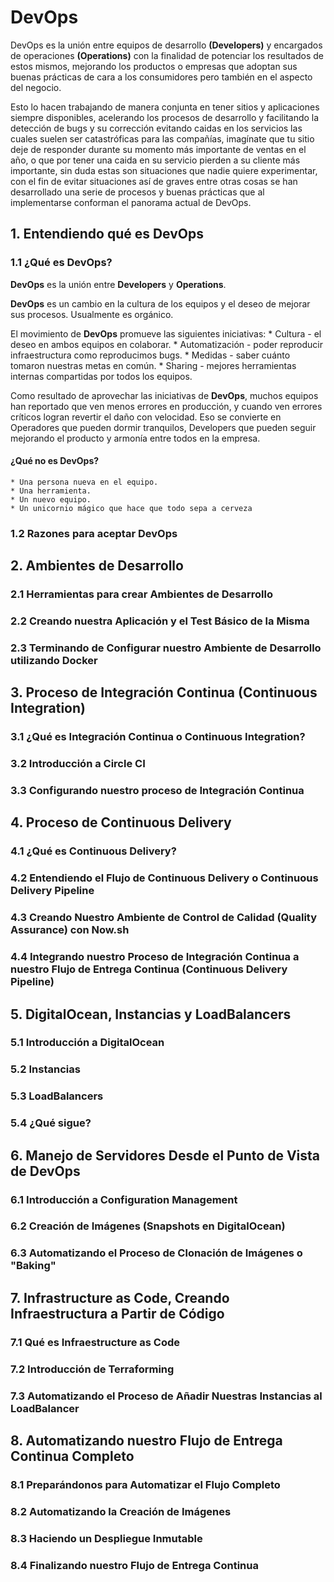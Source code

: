 # DevOps #

DevOps es la unión entre equipos de desarrollo **(Developers)** y encargados de operaciones **(Operations)** con la finalidad de potenciar los resultados de estos mismos, mejorando los productos o empresas que adoptan sus buenas prácticas de cara a los consumidores pero también en el aspecto del negocio.

Esto lo hacen trabajando de manera conjunta en tener sitios y aplicaciones siempre disponibles, acelerando los procesos de desarrollo y facilitando la detección de bugs y su corrección evitando caidas en los servicios las cuales suelen ser catastróficas para las compañías, imagínate que tu sitio deje de responder durante su momento más importante de ventas en el año, o que por tener una caida en su servicio pierden a su cliente más importante, sin duda estas son situaciones que nadie quiere experimentar, con el fin de evitar situaciones así de graves entre otras cosas se han desarrollado una serie de procesos y buenas prácticas que al implementarse conforman el panorama actual de DevOps.


## 1. Entendiendo qué es DevOps ##
### 1.1 ¿Qué es DevOps? ###
**DevOps** es la unión entre **Developers** y **Operations**.

**DevOps** es un cambio en la cultura de los equipos y el deseo de mejorar sus procesos. Usualmente es orgánico.

El movimiento de **DevOps** promueve las siguientes iniciativas:
	* Cultura - el deseo en ambos equipos en colaborar.
	* Automatización - poder reproducir infraestructura como reproducimos bugs.
	* Medidas - saber cuánto tomaron nuestras metas en común.
	* Sharing - mejores herramientas internas compartidas por todos los equipos.

Como resultado de aprovechar las iniciativas de **DevOps**, muchos equipos han reportado que ven menos errores en producción, y cuando ven errores críticos logran revertir el daño con velocidad. Eso se convierte en Operadores que pueden dormir tranquilos, Developers que pueden seguir mejorando el producto y armonía entre todos en la empresa.
	

#### ¿Qué no es DevOps? ####

	* Una persona nueva en el equipo.
	* Una herramienta.
	* Un nuevo equipo.
	* Un unicornio mágico que hace que todo sepa a cerveza


### 1.2 Razones para aceptar DevOps ###

## 2. Ambientes de Desarrollo ##
### 2.1 Herramientas para crear Ambientes de Desarrollo ###
### 2.2 Creando nuestra Aplicación y el Test Básico de la Misma  ###
### 2.3 Terminando de Configurar nuestro Ambiente de Desarrollo utilizando Docker ###

## 3. Proceso de Integración Continua (Continuous Integration) ##
### 3.1 ¿Qué es Integración Continua o Continuous Integration? ###
### 3.2  Introducción a Circle CI ###
### 3.3  Configurando nuestro proceso de Integración Continua ###

## 4. Proceso de Continuous Delivery ##
### 4.1 ¿Qué es Continuous Delivery? ###
### 4.2 Entendiendo el Flujo de Continuous Delivery o Continuous Delivery Pipeline ###
### 4.3 Creando  Nuestro Ambiente de Control de Calidad (Quality Assurance) con Now.sh ###
### 4.4 Integrando nuestro Proceso de Integración Continua a nuestro Flujo de Entrega Continua (Continuous Delivery Pipeline) ###

## 5. DigitalOcean, Instancias y LoadBalancers ##
### 5.1 Introducción a DigitalOcean ###
### 5.2 Instancias ###
### 5.3 LoadBalancers ###
### 5.4 ¿Qué sigue? ###

## 6. Manejo de Servidores Desde el Punto de Vista de DevOps ##
### 6.1 Introducción a Configuration Management ###
### 6.2 Creación de Imágenes (Snapshots en DigitalOcean) ###
### 6.3 Automatizando el Proceso de Clonación de Imágenes o "Baking" ###

## 7. Infrastructure as Code, Creando Infraestructura a Partir de Código ##
### 7.1 Qué es Infraestructure as Code ### 
### 7.2 Introducción de Terraforming ###
### 7.3 Automatizando el Proceso de Añadir Nuestras Instancias al LoadBalancer ###

## 8. Automatizando nuestro Flujo de Entrega Continua Completo ##
### 8.1 Preparándonos para Automatizar el Flujo Completo  ###
### 8.2 Automatizando la Creación de Imágenes ###
### 8.3 Haciendo un Despliegue Inmutable ###
### 8.4 Finalizando nuestro Flujo de Entrega Continua ###
 